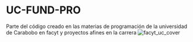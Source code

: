 # UC-FUND-PRO
Parte del código creado en las materias de  programación de la universidad de Carabobo en facyt y proyectos afines en la carrera
![facyt_uc_cover](https://github.com/DervisMartinez/Universidad_de_Carabobo_Programacion/assets/92455106/d8a529ad-1186-4918-aba4-153773cd1712)
